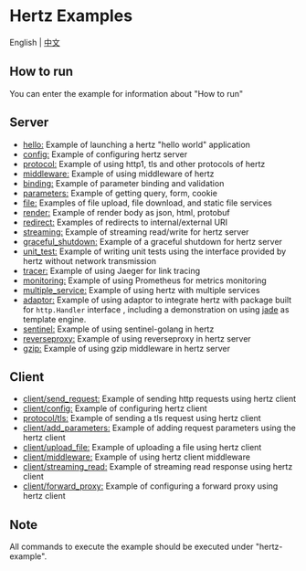 # Hertz Examples
English | [中文](README_CN.md)
## How to run
You can enter the example for information about  "How to run"

## Server
- [hello:](hello) Example of launching a hertz "hello world" application
- [config:](config) Example of configuring hertz server
- [protocol:](protocol) Example of using http1, tls and other protocols of hertz
- [middleware:](middleware) Example of using middleware of hertz
- [binding:](binding) Example of parameter binding and validation
- [parameters:](parameter) Example of getting query, form, cookie
- [file:](file) Examples of file upload, file download, and static file services
- [render:](render) Example of render body as json, html, protobuf
- [redirect:](redirect)  Examples of redirects to internal/external URI
- [streaming:](streaming) Example of streaming read/write for hertz server
- [graceful_shutdown:](graceful_shutdown) Example of a graceful shutdown for hertz server
- [unit_test:](unit_test) Example of writing unit tests using the interface provided by hertz without network transmission
- [tracer:](tracer) Example of using Jaeger for link tracing
- [monitoring:](monitoring) Example of using Prometheus for metrics monitoring
- [multiple_service:](multiple_service) Example of using hertz with multiple services
- [adaptor:](adaptor) Example of using adaptor to integrate hertz with package built for `http.Handler` interface , including a demonstration on using [jade](https://github.com/Joker/jade)
  as template engine.
- [sentinel:](sentinel) Example of using sentinel-golang in hertz
- [reverseproxy:](reverseproxy/standard) Example of using reverseproxy in hertz server
- [gzip:](gzip) Example of using gzip middleware in hertz server
## Client
- [client/send_request:](client/send_request) Example of sending http requests using hertz client
- [client/config:](client/config) Example of configuring hertz client
- [protocol/tls:](protocol/tls) Example of sending a tls request using hertz client
- [client/add_parameters:](client/add_parameters) Example of adding request parameters using the hertz client
- [client/upload_file:](client/upload_file) Example of uploading a file using hertz client
- [client/middleware:](client/middleware) Example of using hertz client middleware
- [client/streaming_read:](client/streaming_read) Example of streaming read response using hertz client
- [client/forward_proxy:](client/forward_proxy) Example of configuring a forward proxy using hertz client

## Note
All commands to execute the example should be executed under "hertz-example".
